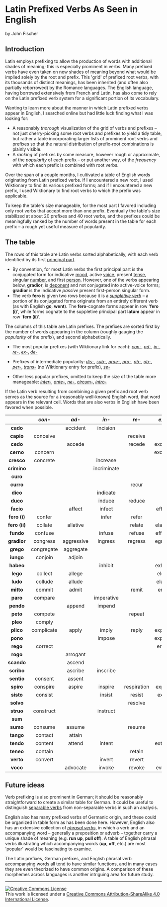 # Latin Prefixed Verbs As Seen in English

by John Fischer

## Introduction

Latin employs prefixing to allow the production of words with additional shades of meaning; this is especially prominent in verbs. Many prefixed verbs have even taken on new shades of meaning beyond what would be implied solely by the root and prefix. This 'grid' of prefixed root verbs, with its thousands of distinct meanings, has been inherited (and often also partially reborrowed) by the Romance languages. The English language, having borrowed extensively from French and Latin, has also come to rely on the Latin prefixed verb system for a significant portion of its vocabulary.

Wanting to learn more about the manner in which Latin prefixed verbs appear in English, I searched online but had little luck finding what I was looking for:

- A reasonably _thorough_ visualization of the grid of verbs and prefixes – not just cherry-picking some root verbs and prefixes to yield a tidy table, but rather a table incorporating larger lists of prominent root verbs and prefixes so that the natural distribution of prefix-root combinations is plainly visible.
- A _ranking_ of prefixes by some measure, however rough or approximate, of the _popularity_ of each prefix – or put another way, of the _frequency_ with which each prefix is combined with root verbs.

Over the span of a couple months, I cultivated a table of English words originating from Latin prefixed verbs. If I encountered a new root, I used Wiktionary to find its various prefixed forms; and if I encountered a new prefix, I used Wiktionary to find root verbs to which the prefix was applicable.

To keep the table's size manageable, for the most part I favored including only root verbs that accept more than one prefix. Eventually the table's size stabilized at about 20 prefixes and 40 root verbs, and the prefixes could be meaningfully ranked by the number of words present in the table for each prefix – a rough yet useful measure of popularity.

## The table

The rows of this table are Latin verbs sorted alphabetically, with each verb identified by its first [principal part](https://en.wikipedia.org/wiki/Principal_parts#Latin).

- By convention, for most Latin verbs the first principal part is the conjugated form for indicative [mood](https://en.wikipedia.org/wiki/Grammatical_mood), active [voice](https://en.wikipedia.org/wiki/Voice_%28grammar%29), present [tense](https://en.wikipedia.org/wiki/Grammatical_tense#Latin_and_Ancient_Greek), singular [number](https://en.wikipedia.org/wiki/Grammatical_number), and first [person](https://en.wikipedia.org/wiki/Grammatical_person). However, one of the verbs appearing below, **gradior**, is [deponent](https://en.wikipedia.org/wiki/Deponent_verb#Latin) and not conjugated into active-voice forms; **gradior** is the indicative _passive_ present first-person singular form.
- The verb **fero** is given two rows because it is a [_suppletive verb_](https://en.wikipedia.org/wiki/Suppletion) – a portion of its conjugated forms originate from an entirely different verb (as with English **go**, **went**). The **fero**-cognate forms appear in row '**fero (i)**', while forms cognate to the suppletive principal part **latum** appear in row '**fero (ii)**'.

The columns of this table are Latin prefixes. The prefixes are sorted first by the number of words appearing in the column (roughly gauging the _popularity_ of the prefix), and second alphabetically.

- The most popular prefixes (with Wiktionary link for each): [_con-_](https://en.wiktionary.org/wiki/con-#Latin), [_ad-_](https://en.wiktionary.org/wiki/ad-#Latin), [_in-_](https://en.wiktionary.org/wiki/in-#Latin), [_re-_](https://en.wiktionary.org/wiki/re-#Latin), [_ex-_](https://en.wiktionary.org/wiki/ex-#Latin), [_de-_](https://en.wiktionary.org/wiki/de-#Latin)

- Prefixes of intermediate popularity: [_dis-_](https://en.wiktionary.org/wiki/dis-#Latin), [_sub-_](https://en.wiktionary.org/wiki/sub-#Latin), [_prae-_](https://en.wiktionary.org/wiki/prae-#Latin), [_pro-_](https://en.wiktionary.org/wiki/pro-#Latin), [_ab-_](https://en.wiktionary.org/wiki/ab-#Latin), [_ob-_](https://en.wiktionary.org/wiki/ob-#Latin), [_per-_](https://en.wiktionary.org/wiki/per-#Latin), [_trans-_](https://en.wiktionary.org/wiki/trans-#Latin) (no Wiktionary entry for prefix), [_se-_](https://en.wiktionary.org/wiki/se-#Latin)

- Other less popular prefixes, omitted to keep the size of the table more manageable: [_inter-_](https://en.wiktionary.org/wiki/inter-#Latin), [_ante-_](https://en.wiktionary.org/wiki/ante-#Latin), [_ne-_](https://en.wiktionary.org/wiki/ne-#Latin), [_circum-_](https://en.wiktionary.org/wiki/circum-#Latin), [_intro-_](https://en.wiktionary.org/wiki/intro-#Latin)

If the Latin verb resulting from combining a given prefix and root verb serves as the source for a (reasonably well-known) English word, that word appears in the relevant cell. Words that are also verbs in English have been favored when possible.

<small><small>

|             |_con-_    |_ad-_     |_in-_      |_re-_      |_ex-_   |_de-_   |_dis-_      |_sub-_     |_prae-_  |_pro-_   |_ab-_   |_ob-_   |_per-_  |_trans-_  |_se-_    |
|:-----------:|:--------:|:--------:|:---------:|:---------:|:------:|:------:|:----------:|:---------:|:-------:|:-------:|:------:|:------:|:------:|:--------:|:-------:|
|  **cado**   |          | accident | incision  |           |        | decide |            |           |         |         |        |occasion|        |          |         |
|  **capio**  | conceive |          |           |  receive  |        |        |            |           |         |         |        |        |perceive|          |         |
|  **cedo**   |          |  accede  |           |  recede   | exceed |deceased|            |  succeed  | precede |         | abcess |        |        |          | secede  |
|  **cerno**  | concern  |          |           |           |excrete |        |  discern   |           |         |         |        |        |        |          | secrete |
| **cresco**  | concrete |          | increase  |           |        |decrease|            |           |         |         |        |        |        |          |         |
| **crimino** |          |          |incriminate|           |        |        |discriminate|           |         |         |        |        |        |          |         |
|  **curo**   |          |          |           |           |        |        |            |           |         | procure |        |        |        |          |         |
|  **curro**  |          |          |           |   recur   |        |        | discourse  |           |         |         |        | occur  |        |          |         |
|  **dico**   |          |          | indicate  |           |        |        |            |           |predicate|         |abdicate|        |        |          |         |
|  **duco**   |          |          |  induce   |  reduce   |        | deduce |            |           |         | produce |        |        |        |          | seduce  |
|  **facio**  |          |  affect  |  infect   |           | effect | defeat |            |           |         |         |        |        |perfect |          |         |
|**fero (i)** |  confer  |          |   infer   |   refer   |        | defer  |   differ   |           | prefer  |         |        | offer  |        | transfer |         |
|**fero (ii)**| collate  | allative |           |  relate   |elative | delay  |   dilate   |           |         |         |ablative| oblate |        |translate |         |
|  **fundo**  | confuse  |          |  infuse   |  refuse   | effuse |        |            |  suffuse  |         | profuse |        |        |        |transfuse |         |
| **gradior** | congress |aggressive|  ingress  |  regress  | egress |        |  digress   |           |         |progress |        |        |        |transgress|         |
|  **grego**  |congregate|aggregate |           |           |        |        |            |           |         |         |        |        |        |          |segregate|
|  **iungo**  | conjoin  |  adjoin  |           |           |        |        |  disjoin   |subjunctive|         |         |        |        |        |          |         |
|  **habeo**  |          |          |  inhibit  |           |exhibit |        |            |           |         |prohibit |        |        |        |          |         |
|  **lego**   | collect  |  allege  |           |           | elect  |        |            |           |         |         |        |        |        |          | select  |
|  **ludo**   | collude  |  allude  |           |           | elude  | delude |            |           | prelude |         |        |        |        |          |         |
|  **mitto**  |  commit  |  admit   |           |   remit   |  emit  | demise |            |           |         | promise |        |        | permit |          |         |
|  **paro**   | compare  |          |imperative |           |        |        | disparate  |           | prepare | proper  |        |        |        |          |separate |
|  **pendo**  |          |  append  |  impend   |           |        | depend |            |  suspend  |         |         |        |        |        |          |         |
|  **peto**   | compete  |          |           |  repeat   |        |        |            |           |         |         |        |        |        |          |         |
|  **pleo**   |  comply  |          |           |           |        |        |            |  supply   |         |         |        |        |        |          |         |
|  **plico**  |complicate|  apply   |   imply   |   reply   |explicit|        |            |supplicate |         |         |        |        |        |          |         |
|  **pono**   |          |          |  impose   |           | expose | depose |            |           |         |         |        |opponent|        |transpose |         |
|  **rego**   | correct  |          |           |           | erect  |        |   direct   |           |         |         |        |        |        |          |         |
|  **rogo**   |          | arrogant |           |           |        |        |            | surrogate |         |         |abrogate|        |        |          |         |
| **scando**  |          |  ascend  |           |           |        |descend |            |           |         |         |        |        |        |transcend |         |
| **scribo**  |          | ascribe  | inscribe  |           |        |describe|            | subscribe |prescribe|proscribe|        |        |        |transcribe|         |
| **sentio**  | consent  |  assent  |           |           |        |        |  dissent   |           |         |         |        |        |        |          |         |
|  **spiro**  | conspire |  aspire  |  inspire  |respiration| expire |        |            |           |         |         |        |        |perspire|          |         |
|  **sisto**  | consist  |          |  insist   |  resist   | exist  | desist |            |           |         |         |        |        |persist |          |         |
|  **solvo**  |          |          |           |  resolve  |        |        |  dissolve  |           |         |         |absolve |        |        |          |         |
|  **struo**  |construct |          | instruct  |           |        |destruct|            |           |         |         |        |obstruct|        |          |         |
|   **sum**   |          |          |           |           |        |        |            |           | present |         | absent |        |        |          |         |
|  **sumo**   | consume  |  assume  |           |  resume   |        |        |            |  subsume  | presume |         |        |        |        |          |         |
|  **tango**  | contact  |  attain  |           |           |        |        |            |           |         |         |        |        |        |          |         |
|  **tendo**  | content  |  attend  |  intent   |           | extend |        |            |           | pretend |         |        |        |        |          |         |
|  **teneo**  | contain  |          |           |  retain   |        | detain |            |  sustain  |         |         |abstain | obtain |pertain |          |         |
|  **verto**  | convert  |          |  invert   |  revert   |        |        |            |  subvert  |         |         | avert  |        |pervert |          |         |
|  **voco**   |          | advocate |  invoke   |  revoke   | evoke  |        |            |           |         | provoke |        |        |        |          |         |

</small></small>

## Future ideas

Verb prefixing is also prominent in German; it should be reasonably straightforward to create a similar table for German. It could be useful to distinguish [separable verbs](https://en.wikipedia.org/wiki/Separable_verb) from non-separable verbs in such an analysis.

English also has many prefixed verbs of Germanic origin, and these could be organized in table form as has been done here. However, English also has an extensive collection of [_phrasal verbs_](https://en.wikipedia.org/wiki/Phrasal_verb), in which a verb and an accompanying word – generally a preposition or adverb – together carry a unique shade of meaning (e.g. **run up**, **pull off**). A table of English phrasal verbs illustrating which accompanying words (**up**, **off**, etc.) are most 'popular' would be fascinating to examine.

The Latin prefixes, German prefixes, and English phrasal verb accompanying words all tend to have similar functions, and in many cases they are even theorized to have common origins. A comparison of these morphemes across languages is another intriguing area for future study.
___

<a rel="license" href="http://creativecommons.org/licenses/by-sa/4.0/"><img alt="Creative Commons License" style="border-width:0" src="https://i.creativecommons.org/l/by-sa/4.0/80x15.png" /></a><br />This work is licensed under a <a rel="license" href="http://creativecommons.org/licenses/by-sa/4.0/">Creative Commons Attribution-ShareAlike 4.0 International License</a>.

